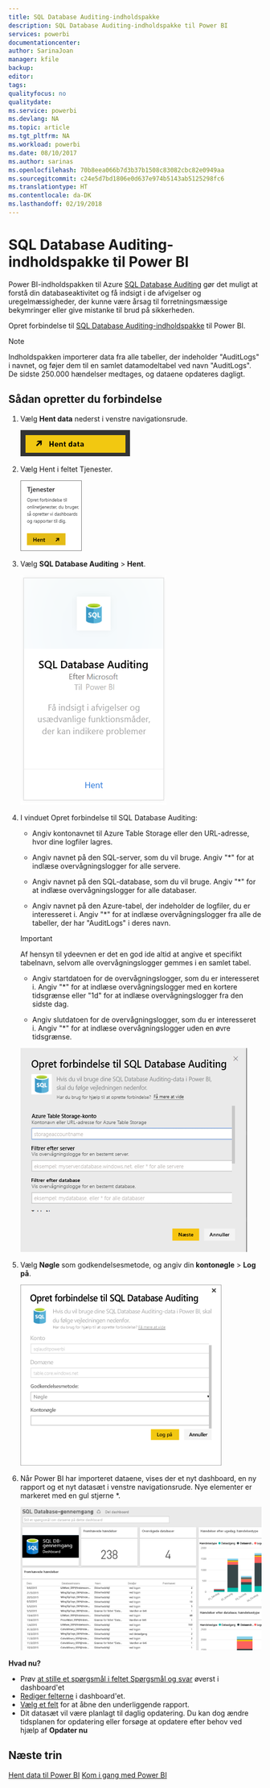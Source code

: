 ```yaml
---
title: SQL Database Auditing-indholdspakke
description: SQL Database Auditing-indholdspakke til Power BI
services: powerbi
documentationcenter: 
author: SarinaJoan
manager: kfile
backup: 
editor: 
tags: 
qualityfocus: no
qualitydate: 
ms.service: powerbi
ms.devlang: NA
ms.topic: article
ms.tgt_pltfrm: NA
ms.workload: powerbi
ms.date: 08/10/2017
ms.author: sarinas
ms.openlocfilehash: 70b8eea066b7d3b37b1508c83082cbc82e0949aa
ms.sourcegitcommit: c24e5d7bd1806e0d637e974b5143ab5125298fc6
ms.translationtype: HT
ms.contentlocale: da-DK
ms.lasthandoff: 02/19/2018
---
```

# <a name="sql-database-auditing-content-pack-for-power-bi"></a>SQL Database Auditing-indholdspakke til Power BI
Power BI-indholdspakken til Azure [SQL Database Auditing](http://azure.microsoft.com/documentation/articles/sql-database-auditing-get-started/) gør det muligt at forstå din databaseaktivitet og få indsigt i de afvigelser og uregelmæssigheder, der kunne være årsag til forretningsmæssige bekymringer eller give mistanke til brud på sikkerheden. 

Opret forbindelse til [SQL Database Auditing-indholdspakke](https://app.powerbi.com/getdata/services/sql-db-auditing) til Power BI.

>[!NOTE]
>Indholdspakken importerer data fra alle tabeller, der indeholder "AuditLogs" i navnet, og føjer dem til en samlet datamodeltabel ved navn "AuditLogs". De sidste 250.000 hændelser medtages, og dataene opdateres dagligt.

## <a name="how-to-connect"></a>Sådan opretter du forbindelse
1. Vælg **Hent data** nederst i venstre navigationsrude.
   
   ![](media/service-connect-to-azure-sql-database-auditing/pbi_getdata.png) 
2. Vælg Hent i feltet Tjenester.
   
   ![](media/service-connect-to-azure-sql-database-auditing/pbi_getservices.png) 
3. Vælg **SQL Database Auditing** \> **Hent**.
   
   ![](media/service-connect-to-azure-sql-database-auditing/sqldbaudit.png)
4. I vinduet Opret forbindelse til SQL Database Auditing:
   
   - Angiv kontonavnet til Azure Table Storage eller den URL-adresse, hvor dine logfiler lagres.
   
   - Angiv navnet på den SQL-server, som du vil bruge. Angiv "\*" for at indlæse overvågningslogger for alle servere.
   
   - Angiv navnet på den SQL-database, som du vil bruge. Angiv "\*" for at indlæse overvågningslogger for alle databaser.
   
   - Angiv navnet på den Azure-tabel, der indeholder de logfiler, du er interesseret i. Angiv "\*" for at indlæse overvågningslogger fra alle de tabeller, der har "AuditLogs" i deres navn.
   
   >[!IMPORTANT]
   >Af hensyn til ydeevnen er det en god ide altid at angive et specifikt tabelnavn, selvom alle overvågningslogger gemmes i en samlet tabel.
   
   - Angiv startdatoen for de overvågningslogger, som du er interesseret i. Angiv "\*" for at indlæse overvågningslogger med en kortere tidsgrænse eller "1d" for at indlæse overvågningslogger fra den sidste dag.
   
   - Angiv slutdatoen for de overvågningslogger, som du er interesseret i. Angiv "\*" for at indlæse overvågningslogger uden en øvre tidsgrænse.
   
   ![](media/service-connect-to-azure-sql-database-auditing/dbauditing_param.png)
5. Vælg **Nøgle** som godkendelsesmetode, og angiv din **kontonøgle** \> **Log på**.
   
   ![](media/service-connect-to-azure-sql-database-auditing/pbi_sqlauditing3.png)
6. Når Power BI har importeret dataene, vises der et nyt dashboard, en ny rapport og et nyt datasæt i venstre navigationsrude. Nye elementer er markeret med en gul stjerne \*.
   
   ![](media/service-connect-to-azure-sql-database-auditing/pbi_sqldbauditingnewdash.png)

**Hvad nu?**

* Prøv [at stille et spørgsmål i feltet Spørgsmål og svar](power-bi-q-and-a.md) øverst i dashboard'et
* [Rediger felterne](service-dashboard-edit-tile.md) i dashboard'et.
* [Vælg et felt](service-dashboard-tiles.md) for at åbne den underliggende rapport.
* Dit datasæt vil være planlagt til daglig opdatering. Du kan dog ændre tidsplanen for opdatering eller forsøge at opdatere efter behov ved hjælp af **Opdater nu**

## <a name="next-steps"></a>Næste trin
[Hent data til Power BI](service-get-data.md)
[Kom i gang med Power BI](service-get-started.md)
